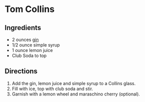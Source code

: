 # Tom Collins

## Ingredients
- 2 ounces [gin](./GinCocktails.md)
- 1/2 ounce simple syrup
- 1 ounce lemon juice
- Club Soda to top

## Directions
1. Add the gin, lemon juice and simple syrup to a Collins glass.
2. Fill with ice, top with club soda and stir.
3. Garnish with a lemon wheel and maraschino cherry (optional).